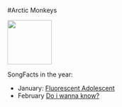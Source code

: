  #Arctic Monkeys

<img src="https://th.bing.com/th/id/R.9cf723e0b8187d514317c4a01d611640?rik=xn6qRNBjIP3HrA&riu=http%3a%2f%2fwww.grandcanalhotel.ie%2ffiles%2fhotel%2fdownloads%2ftickets-arctic-monkeys.jpg&ehk=0JXG6LWUBA3Ua7XkfEWK6SxHAQKl7GfP8keEjQflykM%3d&risl=&pid=ImgRaw&r=0" height="100" width="100" />

SongFacts in the year:

- January: [Fluorescent Adolescent](../song/jan/fluorescent_adolescent.md)
- February [Do i wanna know?](../song/feb/Do_i_Wanna_Know.md)
